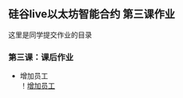 ## 硅谷live以太坊智能合约 第三课作业
这里是同学提交作业的目录

### 第三课：课后作业

- 增加员工<br>
！[增加员工](guigulive-operation/Lesson3/assignment/Screenshots/addEmployee.jpg)
